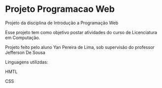 # Projeto Programacao Web
 Projeto da disciplina de Introdução a Programação Web

Esse projeto tem como objetivo postar atividades do curso de Licenciatura em Computação.

Projeto feito pelo aluno Yan Pereira de Lima, sob supervisão do professor Jefferson De Sousa

Linguagens utilizdas:

HMTL


CSS
